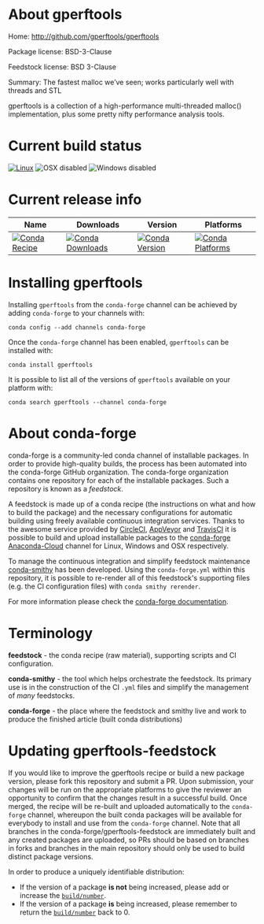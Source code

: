 About gperftools
================

Home: http://github.com/gperftools/gperftools

Package license: BSD-3-Clause

Feedstock license: BSD 3-Clause

Summary: The fastest malloc we’ve seen; works particularly well with threads and STL

gperftools is a collection of a high-performance multi-threaded
malloc() implementation, plus some pretty nifty performance analysis
tools.


Current build status
====================

[![Linux](https://img.shields.io/circleci/project/github/conda-forge/gperftools-feedstock/master.svg?label=Linux)](https://circleci.com/gh/conda-forge/gperftools-feedstock)
![OSX disabled](https://img.shields.io/badge/OSX-disabled-lightgrey.svg)
![Windows disabled](https://img.shields.io/badge/Windows-disabled-lightgrey.svg)

Current release info
====================

| Name | Downloads | Version | Platforms |
| --- | --- | --- | --- |
| [![Conda Recipe](https://img.shields.io/badge/recipe-gperftools-green.svg)](https://anaconda.org/conda-forge/gperftools) | [![Conda Downloads](https://img.shields.io/conda/dn/conda-forge/gperftools.svg)](https://anaconda.org/conda-forge/gperftools) | [![Conda Version](https://img.shields.io/conda/vn/conda-forge/gperftools.svg)](https://anaconda.org/conda-forge/gperftools) | [![Conda Platforms](https://img.shields.io/conda/pn/conda-forge/gperftools.svg)](https://anaconda.org/conda-forge/gperftools) |

Installing gperftools
=====================

Installing `gperftools` from the `conda-forge` channel can be achieved by adding `conda-forge` to your channels with:

```
conda config --add channels conda-forge
```

Once the `conda-forge` channel has been enabled, `gperftools` can be installed with:

```
conda install gperftools
```

It is possible to list all of the versions of `gperftools` available on your platform with:

```
conda search gperftools --channel conda-forge
```


About conda-forge
=================

conda-forge is a community-led conda channel of installable packages.
In order to provide high-quality builds, the process has been automated into the
conda-forge GitHub organization. The conda-forge organization contains one repository
for each of the installable packages. Such a repository is known as a *feedstock*.

A feedstock is made up of a conda recipe (the instructions on what and how to build
the package) and the necessary configurations for automatic building using freely
available continuous integration services. Thanks to the awesome service provided by
[CircleCI](https://circleci.com/), [AppVeyor](http://www.appveyor.com/)
and [TravisCI](https://travis-ci.org/) it is possible to build and upload installable
packages to the [conda-forge](https://anaconda.org/conda-forge)
[Anaconda-Cloud](http://docs.anaconda.org/) channel for Linux, Windows and OSX respectively.

To manage the continuous integration and simplify feedstock maintenance
[conda-smithy](http://github.com/conda-forge/conda-smithy) has been developed.
Using the ``conda-forge.yml`` within this repository, it is possible to re-render all of
this feedstock's supporting files (e.g. the CI configuration files) with ``conda smithy rerender``.

For more information please check the [conda-forge documentation](https://conda-forge.org/docs/).

Terminology
===========

**feedstock** - the conda recipe (raw material), supporting scripts and CI configuration.

**conda-smithy** - the tool which helps orchestrate the feedstock.
                   Its primary use is in the construction of the CI ``.yml`` files
                   and simplify the management of *many* feedstocks.

**conda-forge** - the place where the feedstock and smithy live and work to
                  produce the finished article (built conda distributions)


Updating gperftools-feedstock
=============================

If you would like to improve the gperftools recipe or build a new
package version, please fork this repository and submit a PR. Upon submission,
your changes will be run on the appropriate platforms to give the reviewer an
opportunity to confirm that the changes result in a successful build. Once
merged, the recipe will be re-built and uploaded automatically to the
`conda-forge` channel, whereupon the built conda packages will be available for
everybody to install and use from the `conda-forge` channel.
Note that all branches in the conda-forge/gperftools-feedstock are
immediately built and any created packages are uploaded, so PRs should be based
on branches in forks and branches in the main repository should only be used to
build distinct package versions.

In order to produce a uniquely identifiable distribution:
 * If the version of a package **is not** being increased, please add or increase
   the [``build/number``](http://conda.pydata.org/docs/building/meta-yaml.html#build-number-and-string).
 * If the version of a package **is** being increased, please remember to return
   the [``build/number``](http://conda.pydata.org/docs/building/meta-yaml.html#build-number-and-string)
   back to 0.